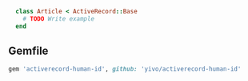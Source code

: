 ```ruby
  class Article < ActiveRecord::Base
    # TODO Write example
  end
```

## Gemfile
```ruby
gem 'activerecord-human-id', github: 'yivo/activerecord-human-id'
```